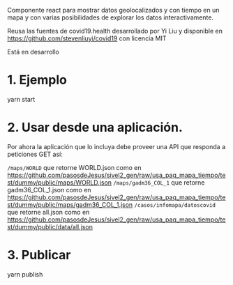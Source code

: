Componente react para mostrar datos geolocalizados y con tiempo en un mapa 
y con varias posibilidades de explorar los datos interactivamente.

Reusa las fuentes de covid19.health desarrollado por Yi Liu 
y disponible en https://github.com/stevenliuyi/covid19 con licencia
MIT

Está en desarrollo

# 1. Ejemplo

  yarn start


# 2. Usar desde una aplicación.

Por ahora la aplicación que lo incluya debe proveer una API que
responda a peticiones GET así:

`/maps/WORLD` que retorne WORLD.json como en <https://github.com/pasosdeJesus/sivel2_gen/raw/usa_paq_mapa_tiempo/test/dummy/public/maps/WORLD.json>
`/maps/gadm36_COL_1` que retorne gadm36_COL_1.json como en <https://github.com/pasosdeJesus/sivel2_gen/raw/usa_paq_mapa_tiempo/test/dummy/public/maps/gadm36_COL_1.json>
`/casos/infomapa/datoscovid` que retorne all.json como en <https://github.com/pasosdeJesus/sivel2_gen/raw/usa_paq_mapa_tiempo/test/dummy/public/data/all.json>


# 3. Publicar
  
  yarn publish
